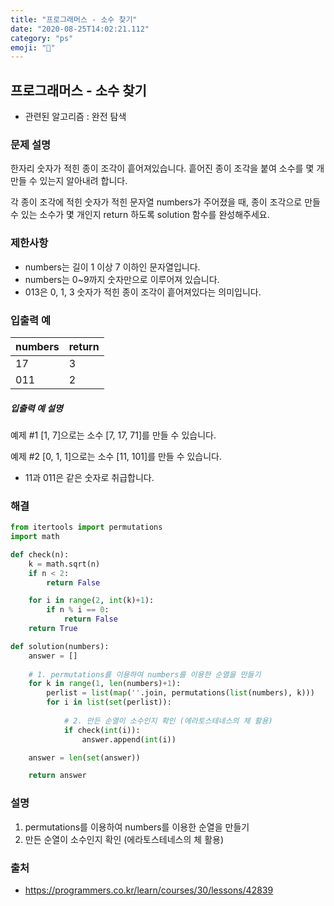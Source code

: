 ```yaml
---
title: "프로그래머스 - 소수 찾기"
date: "2020-08-25T14:02:21.112"
category: "ps"
emoji: "🌱"
---
```


## 프로그래머스 - 소수 찾기

- 관련된 알고리즘 : 완전 탐색

### 문제 설명

한자리 숫자가 적힌 종이 조각이 흩어져있습니다. 흩어진 종이 조각을 붙여 소수를 몇 개 만들 수 있는지 알아내려 합니다.

각 종이 조각에 적힌 숫자가 적힌 문자열 numbers가 주어졌을 때, 종이 조각으로 만들 수 있는 소수가 몇 개인지 return 하도록 solution 함수를 완성해주세요.

### 제한사항

- numbers는 길이 1 이상 7 이하인 문자열입니다.
- numbers는 0~9까지 숫자만으로 이루어져 있습니다.
- 013은 0, 1, 3 숫자가 적힌 종이 조각이 흩어져있다는 의미입니다.

### 입출력 예

| numbers | return |
| ------- | ------ |
| 17      | 3      |
| 011     | 2      |

##### 입출력 예 설명

예제 #1
[1, 7]으로는 소수 [7, 17, 71]를 만들 수 있습니다.

예제 #2
[0, 1, 1]으로는 소수 [11, 101]를 만들 수 있습니다.

- 11과 011은 같은 숫자로 취급합니다.

### 해결

```python
from itertools import permutations
import math

def check(n):
    k = math.sqrt(n)
    if n < 2: 
        return False

    for i in range(2, int(k)+1):
        if n % i == 0:
            return False
    return True

def solution(numbers):
    answer = []
    
    # 1. permutations를 이용하여 numbers를 이용한 순열을 만들기
    for k in range(1, len(numbers)+1):
        perlist = list(map(''.join, permutations(list(numbers), k)))
        for i in list(set(perlist)):
            
            # 2. 만든 순열이 소수인지 확인 (에라토스테네스의 체 활용)
            if check(int(i)):
                answer.append(int(i))

    answer = len(set(answer))

    return answer
```

### 설명

1. permutations를 이용하여 numbers를 이용한 순열을 만들기
2. 만든 순열이 소수인지 확인 (에라토스테네스의 체 활용)

### 출처

- https://programmers.co.kr/learn/courses/30/lessons/42839